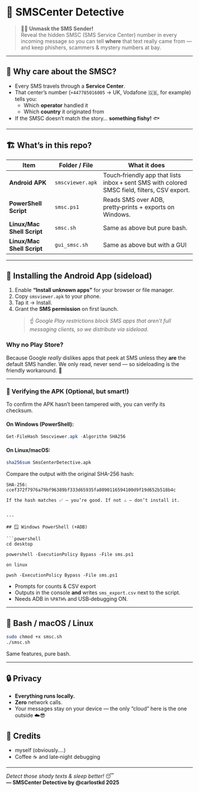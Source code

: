 
# 📡 SMSCenter Detective

> 🕵️‍♂️ **Unmask the SMS Sender!**  
> Reveal the hidden SMSC (SMS Service Center) number in every incoming message so you can tell **where** 
  that text really came from — and keep phishers, scammers & mystery numbers at bay.

---

## 🤔 Why care about the SMSC?

* Every SMS travels through a **Service Center**.  
* That center’s number (`+447785016005` → UK, Vodafone 🇬🇧, for example) tells you:
  * Which **operator** handled it  
  * Which **country** it originated from  
* If the SMSC doesn’t match the story… **something fishy!** 🐟

---

## 🏗 What’s in this repo?

| Item | Folder / File | What it does |
|------|---------------|--------------|
| **Android APK** | `smscviewer.apk` | Touch‑friendly app that lists inbox + sent SMS with colored SMSC field, filters, CSV export. |
| **PowerShell Script** | `smsc.ps1` | Reads SMS over ADB, pretty‑prints + exports on Windows. |
| **Linux/Mac Shell Script** | `smsc.sh` | Same as above but pure bash. |
| **Linux/Mac Shell Script** | `gui_smsc.sh` | Same as above but with a GUI |


---

## 📲 Installing the Android App (sideload)

1. Enable **“Install unknown apps”** for your browser or file manager.  
2. Copy `smsviewer.apk` to your phone.  
3. Tap it → Install.  
4. Grant the **SMS permission** on first launch.  
   > ☝️ *Google Play restrictions block SMS apps that aren’t full messaging clients, so we distribute via sideload.*

### Why no Play Store?
Because Google *really* dislikes apps that peek at SMS unless they **are** the default SMS handler. We only read, never send — so sideloading is the friendly workaround. 🤝

---


### 🔐 Verifying the APK (Optional, but smart!)

To confirm the APK hasn’t been tampered with, you can verify its checksum.

#### On Windows (PowerShell):

```powershell
Get-FileHash Smscviewer.apk -Algorithm SHA256
```

#### On Linux/macOS:

```bash
sha256sum SmsCenterDetective.apk
```

Compare the output with the original SHA-256 hash:

```
SHA-256: ccef372f7976a79bf96389bf333d65935fa8090116594100d9f19d652b518b4c

If the hash matches ✅ — you’re good. If not ⚠️ — don’t install it.


---

## 🪟 Windows PowerShell (+ADB)

```powershell
cd desktop

powershell -ExecutionPolicy Bypass -File sms.ps1

on linux

pwsh -ExecutionPolicy Bypass -File sms.ps1
```

* Prompts for counts & CSV export  
* Outputs in the console **and** writes `sms_export.csv` next to the script.  
* Needs ADB in `%PATH%` and USB‑debugging ON.

---

## 🐚 Bash / macOS / Linux

```bash
sudo chmod +x smsc.sh
./smsc.sh
```

Same features, pure bash.

---

## 🔒 Privacy

* **Everything runs locally.**  
* **Zero** network calls.  
* Your messages stay on your device — the only “cloud” here is the one outside ☁️😎



## 🙌 Credits

  
* myself (obviously....)  
* Coffee ☕ and late‑night debugging

---

*Detect those shady texts & sleep better!* 😴  
**— SMSCenter Detective by @carlostkd 2025**
